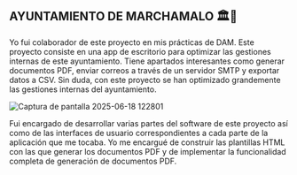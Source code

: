 ## AYUNTAMIENTO DE MARCHAMALO 🏛️🏢
Yo fui colaborador de este proyecto en mis prácticas de DAM. Este proyecto consiste en una app de escritorio para optimizar las gestiones internas de este ayuntamiento.
Tiene apartados interesantes como generar documentos PDF, enviar correos a través de un servidor SMTP y exportar datos a CSV. Sin duda, con este proyecto se han optimizado grandemente las gestiones internas del ayuntamiento.

![Captura de pantalla 2025-06-18 122801](https://github.com/user-attachments/assets/5e549590-b55a-454d-956e-5a696309695d)

Fui encargado de desarrollar varias partes del software de este proyecto así como de las interfaces de usuario correspondientes a cada parte de la aplicación que me tocaba.
Yo me encargué de construir las plantillas HTML con las que generar los documentos PDF y de implementar la funcionalidad completa de generación de documentos PDF.
